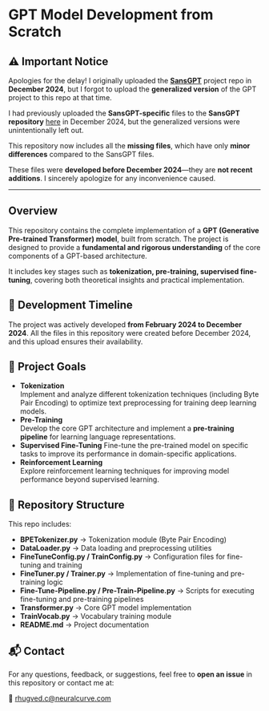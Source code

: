 # GPT Model Development from Scratch  

## ⚠️ Important Notice  

Apologies for the delay! I originally uploaded the [**SansGPT**](https://aclanthology.org/2024.icon-1.50/) project repo in **December 2024**, but I forgot to upload the **generalized version** of the GPT project to this repo at that time.  

I had previously uploaded the **SansGPT-specific** files to the **SansGPT repository** [here](https://github.com/rhugvedd/SansGPT-Advancing-Generative-Pre-Training-in-Sanskrit) in December 2024, but the generalized versions were unintentionally left out.  

This repository now includes all the **missing files**, which have only **minor differences** compared to the SansGPT files.  

These files were **developed before December 2024**—they are **not recent additions**. I sincerely apologize for any inconvenience caused.  

---  

## Overview  

This repository contains the complete implementation of a **GPT (Generative Pre-trained Transformer) model**, built from scratch. The project is designed to provide a **fundamental and rigorous understanding** of the core components of a GPT-based architecture.  

It includes key stages such as **tokenization, pre-training, supervised fine-tuning**, covering both theoretical insights and practical implementation.  

## 📅 Development Timeline  

The project was actively developed **from February 2024 to December 2024**. All the files in this repository were created before December 2024, and this upload ensures their availability.  

## 🚀 Project Goals  

- **Tokenization**  
  Implement and analyze different tokenization techniques (including Byte Pair Encoding) to optimize text preprocessing for training deep learning models.  
- **Pre-Training**  
  Develop the core GPT architecture and implement a **pre-training pipeline** for learning language representations.  
- **Supervised Fine-Tuning**
  Fine-tune the pre-trained model on specific tasks to improve its performance in domain-specific applications.  
- **Reinforcement Learning**  
  Explore reinforcement learning techniques for improving model performance beyond supervised learning.  

## 📂 Repository Structure  

This repo includes:  

- **BPETokenizer.py** → Tokenization module (Byte Pair Encoding)  
- **DataLoader.py** → Data loading and preprocessing utilities  
- **FineTuneConfig.py / TrainConfig.py** → Configuration files for fine-tuning and training  
- **FineTuner.py / Trainer.py** → Implementation of fine-tuning and pre-training logic  
- **Fine-Tune-Pipeline.py / Pre-Train-Pipeline.py** → Scripts for executing fine-tuning and pre-training pipelines  
- **Transformer.py** → Core GPT model implementation  
- **TrainVocab.py** → Vocabulary training module  
- **README.md** → Project documentation  

## 📬 Contact  

For any questions, feedback, or suggestions, feel free to **open an issue** in this repository or contact me at:  

📧 [rhugved.c@neuralcurve.com](mailto:rhugved.c@neuralcurve.com)  